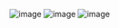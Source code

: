 ![image](https://user-images.githubusercontent.com/64565005/194969691-987f3208-2c74-4c16-ab41-d3793ef9bc5f.png)
![image](https://user-images.githubusercontent.com/64565005/194969724-8fe4aea9-d77c-4d37-ab9a-9df1c909d01d.png)
![image](https://user-images.githubusercontent.com/64565005/194969756-9f158051-039e-4626-9318-464b1deddb66.png)
